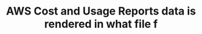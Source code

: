 ---
layout: answer
title: "AWS Cost and Usage Reports data is rendered in what file f"
blurb: "<p>This AWS Cost and Usage Reports data is stored in a CSV (GZIP) or Parquet format in your selected S3 bucket.</p>
<p>You can learn more in the AWS Cost a"
quid: 175
---